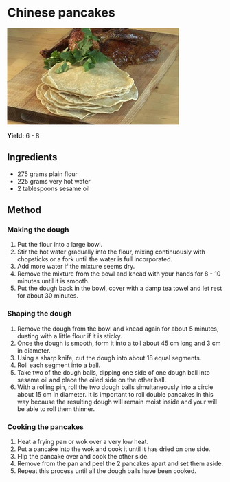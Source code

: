 # Chinese pancakes

![Name](resources/chinese-pancakes.jpg)

**Yield:** 6 - 8

## Ingredients
- 275 grams plain flour
- 225 grams very hot water
- 2 tablespoons sesame oil

## Method
### Making the dough
1. Put the flour into a large bowl.
1. Stir the hot water gradually into the flour, mixing continuously with chopsticks or a fork until the water is full incorporated.
1. Add more water if the mixture seems dry.
1. Remove the mixture from the bowl and knead with your hands for 8 - 10 minutes until it is smooth.
1. Put the dough back in the bowl, cover with a damp tea towel and let rest for about 30 minutes.

### Shaping the dough
1. Remove the dough from the bowl and knead again for about 5 minutes, dusting with a little flour if it is sticky.
1. Once the dough is smooth, form it into a toll about 45 cm long and 3 cm in diameter.
1. Using a sharp knife, cut the dough into about 18 equal segments.
1. Roll each segment into a ball.
1. Take two of the dough balls, dipping one side of one dough ball into sesame oil and place the oiled side on the other ball.
1. With a rolling pin, roll the two dough balls simultaneously into a circle about 15 cm in diameter. It is important to roll double pancakes in this way because the resulting dough will remain moist inside and your will be able to roll them thinner.

### Cooking the pancakes
1. Heat a frying pan or wok over a very low heat. 
1. Put a pancake into the wok and cook it until it has dried on one side.
1. Flip the pancake over and cook the other side.
1. Remove from the pan and peel the 2 pancakes apart and set them aside.
1. Repeat this process until all the dough balls have been cooked.